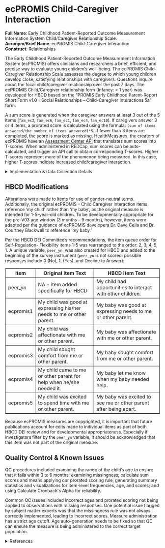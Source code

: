 # ecPROMIS Child-Caregiver Interaction
**Full Name**: Early Childhood Patient-Reported Outcome Measurement Information System Child/Caregiver Relationship Scale.  
**Acronym/Brief Name**: ecPROMIS Child-Caregiver Interaction    
**Construct**: Relationships  

The Early Childhood Patient-Reported Outcome Measurement Information System (ecPROMIS) offers clinicians and researchers a brief, efficient, and precise way to evaluate young children’s well-being. The ecPROMIS Child-Caregiver Relationship Scale assesses the degree to which young children develop close, satisfying relationships with caregivers. Questions inquire about the focal child/caregiver relationship over the past 7 days. The ecPROMIS Child/Caregiver relationship form (Infancy: < 1 year) was developed for HBCD based on the “PROMIS Early Childhood Parent-Report Short Form v1.0 - Social Relationships – Child-Caregiver Interactions 5a” form.

A sum score is generated when the caregiver answers at least 3 out of the 5 items (`fam_ec2`, `fam_ec6`, `fam_ec1`, `fam_ec4`, `fam_ec10`). If caregivers answer 3 or 4 items, a prorated score is calculated using the formula: `(sum of items answered/the number of items answered)*5`. If fewer than 3 items are completed, the score is marked as missing. HealthMeasures, the creators of ecPROMIS have an [Assessment Center API](https://www.healthmeasures.net/index.php?option=com_content&view=category&layout=blog&id=190&Itemid=1214) that translates sum scores into T-scores. When administered in REDCap, sum scores can be auto-calculated, and trigger an API call to obtain corresponding T-scores. Higher T-scores represent more of the phenomenon being measured. In this case, higher T-scores indicate increased child/caregiver interaction. 

<details>
<summary>Implementation & Data Collection Details</summary>
<ul>
<br>
<p><strong>Method of Administration</strong>: This questionnaire is to be filled out by the child’s caregiver in a remote setting. <br />
<strong>Spanish Translation</strong>: Translated for HBCD by BURG <br />
<strong>Child Specific/Unspecific Form</strong>: Child Specific <br />
<strong>Respondent:</strong> Primary Caregiver <br />
<strong>Visits</strong>: V03, V04, V06 <br />
<strong>Estimated length of time for completion</strong>: 1-2 minutes</p>
</details>

## HBCD Modifications
Alterations were made to items for use of gender-neutral terms. Additionally, the original ecPROMIS – Child Caregiver Interaction items reference ‘my child’ rather than ‘my baby’, as the original measure is intended for 1-5-year-old children. To be developmentally appropriate for the pre-V03 age window (3 months – 9 months), however, items were adapted per the guidance of ecPROMIS developers Dr. Dave Cella and Dr. Courtney Blackwell to reference ‘my baby.’

Per the HBCD DEI Committee’s recommendations, the item queue order for Self-Regulation- Flexibility items 1-5 was rearranged to the order: 2, 3, 4, 5, 1. A unique variable, `peer_yn`, was also created for HBCD and added to the beginning of the survey instrument (`peer_yn` is not scored: possible responses include 0 (No), 1, (Yes), and Decline to Answer):

<table border="1" cellspacing="0" cellpadding="5" style="width: 100%; max-width: 100%; table-layout: auto; word-wrap: break-word;">
    <colgroup>
        <col style="width: 15%;" />
        <col style="width: 40%;" />
        <col style="width: 45%;" />
    </colgroup>
    <tbody>
        <tr>
            <th style="white-space: normal;">Item</th>
            <th style="white-space: normal;">Original Item Text</th>
            <th style="white-space: normal;">HBCD Item Text</th>
        </tr>
        <tr>
            <td style="white-space: normal;">peer_yn</td>
            <td style="white-space: normal;">NA - item added specifically for HBCD</td>
            <td style="white-space: normal;">My child had opportunities to interact with other children.</td>
        </tr>
        <tr>
            <td style="white-space: normal;">ecpromis1</td>
            <td style="white-space: normal;">My child was good at expressing his/her needs to me or other parent.</td>
            <td style="white-space: normal;">My baby was good at expressing needs to me or other parent.</td>
        </tr>
        <tr>
            <td style="white-space: normal;">ecpromis2</td>
            <td style="white-space: normal;">My child was affectionate with me or other parent.</td>
            <td style="white-space: normal;">My baby was affectionate with me or other parent.</td>
        </tr>
        <tr>
            <td style="white-space: normal;">ecpromis3</td>
            <td style="white-space: normal;">My child sought comfort from me or other parent.</td>
            <td style="white-space: normal;">My baby sought comfort from me or other parent.</td>
        </tr>
        <tr>
            <td style="white-space: normal;">ecpromis4</td>
            <td style="white-space: normal;">My child came to me or other parent for help when he/she needed it.</td>
            <td style="white-space: normal;">My baby let me know when my baby needed help.</td>
        </tr>
        <tr>
            <td style="white-space: normal;">ecpromis5</td>
            <td style="white-space: normal;">My child was excited to spend time with me or other parent.</td>
            <td style="white-space: normal;">My baby was excited to see me or other parent after being apart.</td>
        </tr>
    </tbody>
</table>

Because ecPROMIS measures are copyrighted, it is important that future publications account for edits made to individual items as part of both HBCD DEI review and for developmental appropriateness. Especially if investigators filter by the `peer_yn` variable, it should be acknowledged that this item was not part of the original measure.

## Quality Control & Known Issues
QC procedures included examining the range of the child’s age to ensure that it falls within 3 to 9 months; examining missingness; calculate sum scores and means applying our prorated scoring rule; generating summary statistics and visualizations for item-level frequencies, age, and scores; and using Calculate Cronbach's Alpha for reliability. 

Common QC issues included incorrect ages and prorated scoring not being applied to observations with missing responses. One potential issue flagged by subject matter experts was that the missingness rule was not always correctly implemented, leading to incorrect scores. Measure administration has a strict age cutoff. Age auto-generation needs to be fixed so that QC can ensure the measure is being administered to the correct target population.

<details class="collapsible references">
  <summary class="references">References</summary>
 <ul> 
    <li>Blackwell, C. K., Lai, J.-S., Kallen, M., Bevans, K. B., Davis, M. M., Wakschlag, L. S., & Cella, D. (2022). Measuring PROMIS® Social Relationships in early childhood. <i>Journal of Pediatric Psychology</i>, 47(5), 573–584. <a href="https://doi.org/10.1093/jpepsy/jsac031" target="_blank">https://doi.org/10.1093/jpepsy/jsac031</a></li>  
    <li>Cella, D., Blackwell, C. K., & Wakschlag, L. S. (2022). Bringing PROMIS to Early Childhood: Introduction and qualitative methods for the development of Early Childhood Parent Report instruments. <i>Journal of Pediatric Psychology</i>, 47(5), 500–509. <a href="https://doi.org/10.1093/jpepsy/jsac027" target="_blank">https://doi.org/10.1093/jpepsy/jsac027</a></li>  
    <li>Lai, J.-S., Kallen, M. A., Blackwell, C. K., Wakschlag, L. S., & Cella, D. (2022). Psychometric considerations in developing PROMIS® measures for early childhood. <i>Journal of Pediatric Psychology</i>, 47(5), 510–522. <a href="https://doi.org/10.1093/jpepsy/jsac025" target="_blank">https://doi.org/10.1093/jpepsy/jsac025</a></li>  
    <li>Park, C. H., Blaisdell, C. J., & Gillman, M. W. (2022). The NIH ECHO program: An impetus for the development of early childhood PROMIS tools. <i>Journal of Pediatric Psychology</i>, 47(5), 497–499. <a href="https://doi.org/10.1093/jpepsy/jsac010" target="_blank">https://doi.org/10.1093/jpepsy/jsac010</a></li>  
  </ul>  
</details>
<br>